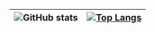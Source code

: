 | ![GitHub stats](https://github-readme-stats.vercel.app/api?username=Iqbal1282&show_icons=true&theme=cobalt) | [![Top Langs](https://github-readme-stats.vercel.app/api/top-langs/?username=Iqbal1282&hide=html&theme=cobalt&layout=compact)](https://github.com/anuraghazra/github-readme-stats)
| - | - |

